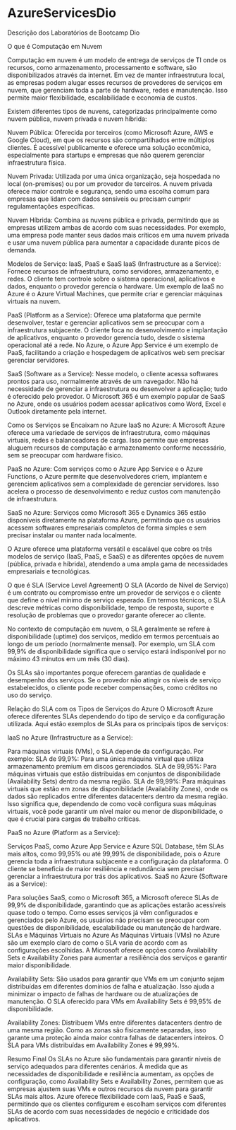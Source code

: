 # AzureServicesDio
Descrição dos Laboratórios de Bootcamp Dio

O que é Computação em Nuvem

Computação em nuvem é um modelo de entrega de serviços de TI onde os recursos, como armazenamento, processamento e software, são disponibilizados através da internet. Em vez de manter infraestrutura local, as empresas podem alugar esses recursos de provedores de serviços em nuvem, que gerenciam toda a parte de hardware, redes e manutenção. Isso permite maior flexibilidade, escalabilidade e economia de custos.

Existem diferentes tipos de nuvens, categorizadas principalmente como nuvem pública, nuvem privada e nuvem híbrida:

Nuvem Pública: Oferecida por terceiros (como Microsoft Azure, AWS e Google Cloud), em que os recursos são compartilhados entre múltiplos clientes. É acessível publicamente e oferece uma solução econômica, especialmente para startups e empresas que não querem gerenciar infraestrutura física.

Nuvem Privada: Utilizada por uma única organização, seja hospedada no local (on-premises) ou por um provedor de terceiros. A nuvem privada oferece maior controle e segurança, sendo uma escolha comum para empresas que lidam com dados sensíveis ou precisam cumprir regulamentações específicas.

Nuvem Híbrida: Combina as nuvens pública e privada, permitindo que as empresas utilizem ambas de acordo com suas necessidades. Por exemplo, uma empresa pode manter seus dados mais críticos em uma nuvem privada e usar uma nuvem pública para aumentar a capacidade durante picos de demanda.

Modelos de Serviço: IaaS, PaaS e SaaS
IaaS (Infrastructure as a Service): Fornece recursos de infraestrutura, como servidores, armazenamento, e redes. O cliente tem controle sobre o sistema operacional, aplicativos e dados, enquanto o provedor gerencia o hardware. Um exemplo de IaaS no Azure é o Azure Virtual Machines, que permite criar e gerenciar máquinas virtuais na nuvem.

PaaS (Platform as a Service): Oferece uma plataforma que permite desenvolver, testar e gerenciar aplicativos sem se preocupar com a infraestrutura subjacente. O cliente foca no desenvolvimento e implantação de aplicativos, enquanto o provedor gerencia tudo, desde o sistema operacional até a rede. No Azure, o Azure App Service é um exemplo de PaaS, facilitando a criação e hospedagem de aplicativos web sem precisar gerenciar servidores.

SaaS (Software as a Service): Nesse modelo, o cliente acessa softwares prontos para uso, normalmente através de um navegador. Não há necessidade de gerenciar a infraestrutura ou desenvolver a aplicação; tudo é oferecido pelo provedor. O Microsoft 365 é um exemplo popular de SaaS no Azure, onde os usuários podem acessar aplicativos como Word, Excel e Outlook diretamente pela internet.

Como os Serviços se Encaixam no Azure
IaaS no Azure: A Microsoft Azure oferece uma variedade de serviços de infraestrutura, como máquinas virtuais, redes e balanceadores de carga. Isso permite que empresas aluguem recursos de computação e armazenamento conforme necessário, sem se preocupar com hardware físico.

PaaS no Azure: Com serviços como o Azure App Service e o Azure Functions, o Azure permite que desenvolvedores criem, implantem e gerenciem aplicativos sem a complexidade de gerenciar servidores. Isso acelera o processo de desenvolvimento e reduz custos com manutenção de infraestrutura.

SaaS no Azure: Serviços como Microsoft 365 e Dynamics 365 estão disponíveis diretamente na plataforma Azure, permitindo que os usuários acessem softwares empresariais completos de forma simples e sem precisar instalar ou manter nada localmente.

O Azure oferece uma plataforma versátil e escalável que cobre os três modelos de serviço (IaaS, PaaS, e SaaS) e as diferentes opções de nuvem (pública, privada e híbrida), atendendo a uma ampla gama de necessidades empresariais e tecnológicas.

O que é SLA (Service Level Agreement)
O SLA (Acordo de Nível de Serviço) é um contrato ou compromisso entre um provedor de serviços e o cliente que define o nível mínimo de serviço esperado. Em termos técnicos, o SLA descreve métricas como disponibilidade, tempo de resposta, suporte e resolução de problemas que o provedor garante oferecer ao cliente.

No contexto de computação em nuvem, o SLA geralmente se refere à disponibilidade (uptime) dos serviços, medido em termos percentuais ao longo de um período (normalmente mensal). Por exemplo, um SLA com 99,9% de disponibilidade significa que o serviço estará indisponível por no máximo 43 minutos em um mês (30 dias).

Os SLAs são importantes porque oferecem garantias de qualidade e desempenho dos serviços. Se o provedor não atingir os níveis de serviço estabelecidos, o cliente pode receber compensações, como créditos no uso do serviço.

Relação do SLA com os Tipos de Serviços do Azure
O Microsoft Azure oferece diferentes SLAs dependendo do tipo de serviço e da configuração utilizada. Aqui estão exemplos de SLAs para os principais tipos de serviços:

IaaS no Azure (Infrastructure as a Service):

Para máquinas virtuais (VMs), o SLA depende da configuração. Por exemplo:
SLA de 99,9%: Para uma única máquina virtual que utiliza armazenamento premium em discos gerenciados.
SLA de 99,95%: Para máquinas virtuais que estão distribuídas em conjuntos de disponibilidade (Availability Sets) dentro da mesma região.
SLA de 99,99%: Para máquinas virtuais que estão em zonas de disponibilidade (Availability Zones), onde os dados são replicados entre diferentes datacenters dentro da mesma região.
Isso significa que, dependendo de como você configura suas máquinas virtuais, você pode garantir um nível maior ou menor de disponibilidade, o que é crucial para cargas de trabalho críticas.

PaaS no Azure (Platform as a Service):

Serviços PaaS, como Azure App Service e Azure SQL Database, têm SLAs mais altos, como 99,95% ou até 99,99% de disponibilidade, pois o Azure gerencia toda a infraestrutura subjacente e a configuração da plataforma. O cliente se beneficia de maior resiliência e redundância sem precisar gerenciar a infraestrutura por trás dos aplicativos.
SaaS no Azure (Software as a Service):

Para soluções SaaS, como o Microsoft 365, a Microsoft oferece SLAs de 99,9% de disponibilidade, garantindo que as aplicações estarão acessíveis quase todo o tempo. Como esses serviços já vêm configurados e gerenciados pelo Azure, os usuários não precisam se preocupar com questões de disponibilidade, escalabilidade ou manutenção de hardware.
SLAs e Máquinas Virtuais no Azure
As Máquinas Virtuais (VMs) no Azure são um exemplo claro de como o SLA varia de acordo com as configurações escolhidas. A Microsoft oferece opções como Availability Sets e Availability Zones para aumentar a resiliência dos serviços e garantir maior disponibilidade.

Availability Sets: São usados para garantir que VMs em um conjunto sejam distribuídas em diferentes domínios de falha e atualização. Isso ajuda a minimizar o impacto de falhas de hardware ou de atualizações de manutenção. O SLA oferecido para VMs em Availability Sets é 99,95% de disponibilidade.

Availability Zones: Distribuem VMs entre diferentes datacenters dentro de uma mesma região. Como as zonas são fisicamente separadas, isso garante uma proteção ainda maior contra falhas de datacenters inteiros. O SLA para VMs distribuídas em Availability Zones é 99,99%.

Resumo Final
Os SLAs no Azure são fundamentais para garantir níveis de serviço adequados para diferentes cenários. À medida que as necessidades de disponibilidade e resiliência aumentam, as opções de configuração, como Availability Sets e Availability Zones, permitem que as empresas ajustem suas VMs e outros recursos da nuvem para garantir SLAs mais altos. Azure oferece flexibilidade com IaaS, PaaS e SaaS, permitindo que os clientes configurem e escolham serviços com diferentes SLAs de acordo com suas necessidades de negócio e criticidade dos aplicativos.
